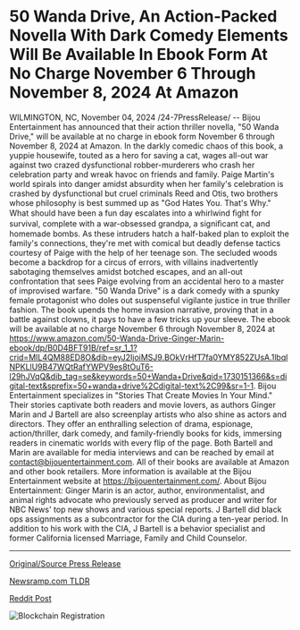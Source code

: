 # 50 Wanda Drive, An Action-Packed Novella With Dark Comedy Elements Will Be Available In Ebook Form At No Charge November 6 Through November 8, 2024 At Amazon

WILMINGTON, NC, November 04, 2024 /24-7PressRelease/ -- Bijou Entertainment has announced that their action thriller novella, "50 Wanda Drive," will be available at no charge in ebook form November 6 through November 8, 2024 at Amazon.  In the darkly comedic chaos of this book, a yuppie housewife, touted as a hero for saving a cat, wages all-out war against two crazed dysfunctional robber-murderers who crash her celebration party and wreak havoc on friends and family.  Paige Martin's world spirals into danger amidst absurdity when her family's celebration is crashed by dysfunctional but cruel criminals Reed and Otis, two brothers whose philosophy is best summed up as "God Hates You. That's Why." What should have been a fun day escalates into a whirlwind ﬁght for survival, complete with a war-obsessed grandpa, a signiﬁcant cat, and homemade bombs.  As these intruders hatch a half-baked plan to exploit the family's connections, they're met with comical but deadly defense tactics courtesy of Paige with the help of her teenage son. The secluded woods become a backdrop for a circus of errors, with villains inadvertently sabotaging themselves amidst botched escapes, and an all-out confrontation that sees Paige evolving from an accidental hero to a master of improvised warfare.  "50 Wanda Drive" is a dark comedy with a spunky female protagonist who doles out suspenseful vigilante justice in true thriller fashion. The book upends the home invasion narrative, proving that in a battle against clowns, it pays to have a few tricks up your sleeve.  The ebook will be available at no charge November 6 through November 8, 2024 at https://www.amazon.com/50-Wanda-Drive-Ginger-Marin-ebook/dp/B0D4BFT91B/ref=sr_1_1?crid=MIL4QM88ED8O&dib=eyJ2IjoiMSJ9.BOkVrHfT7fa0YMY852ZUsA.1lbqlNPKLlU9B47WQtRafYWPV9es8tOuT6-l29hJVqQ&dib_tag=se&keywords=50+Wanda+Drive&qid=1730151366&s=digital-text&sprefix=50+wanda+drive%2Cdigital-text%2C99&sr=1-1.  Bijou Entertainment specializes in "Stories That Create Movies In Your Mind." Their stories captivate both readers and movie lovers, as authors Ginger Marin and J Bartell are also screenplay artists who also shine as actors and directors. They offer an enthralling selection of drama, espionage, action/thriller, dark comedy, and family-friendly books for kids, immersing readers in cinematic worlds with every flip of the page.  Both Bartell and Marin are available for media interviews and can be reached by email at contact@bijouentertainment.com. All of their books are available at Amazon and other book retailers. More information is available at the Bijou Entertainment website at https://bijouentertainment.com/.  About Bijou Entertainment:  Ginger Marin is an actor, author, environmentalist, and animal rights advocate who previously served as producer and writer for NBC News' top new shows and various special reports.  J Bartell did black ops assignments as a subcontractor for the CIA during a ten-year period. In addition to his work with the CIA, J Bartell is a behavior specialist and former California licensed Marriage, Family and Child Counselor. 

---

[Original/Source Press Release](https://www.24-7pressrelease.com/press-release/515858/50-wanda-drive-an-action-packed-novella-with-dark-comedy-elements-will-be-available-in-ebook-form-at-no-charge-november-6-through-november-8-2024-at-amazon)
                    

[Newsramp.com TLDR](https://newsramp.com/curated-news/darkly-comedic-action-thriller-novella-50-wanda-drive-available-for-free-on-amazon/03b9dc56e95b74b13f5be9c9ba68af6d) 

 



[Reddit Post](https://www.reddit.com/r/BookNews/comments/1gj9f8h/darkly_comedic_action_thriller_novella_50_wanda/) 



![Blockchain Registration](https://cdn.newsramp.app/24-7PressRelease/qrcode/2411/4/zealZhYO.webp)